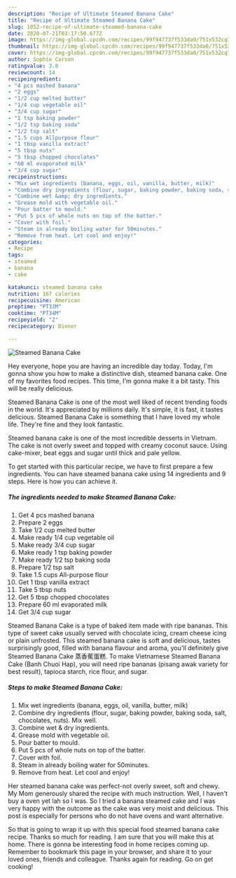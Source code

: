 ```yaml
---
description: "Recipe of Ultimate Steamed Banana Cake"
title: "Recipe of Ultimate Steamed Banana Cake"
slug: 1052-recipe-of-ultimate-steamed-banana-cake
date: 2020-07-21T03:17:50.677Z
image: https://img-global.cpcdn.com/recipes/99f947737f533da0/751x532cq70/steamed-banana-cake-recipe-main-photo.jpg
thumbnail: https://img-global.cpcdn.com/recipes/99f947737f533da0/751x532cq70/steamed-banana-cake-recipe-main-photo.jpg
cover: https://img-global.cpcdn.com/recipes/99f947737f533da0/751x532cq70/steamed-banana-cake-recipe-main-photo.jpg
author: Sophie Carson
ratingvalue: 3.8
reviewcount: 14
recipeingredient:
- "4 pcs mashed banana"
- "2 eggs"
- "1/2 cup melted butter"
- "1/4 cup vegetable oil"
- "3/4 cup sugar"
- "1 tsp baking powder"
- "1/2 tsp baking soda"
- "1/2 tsp salt"
- "1.5 cups Allpurpose flour"
- "1 tbsp vanilla extract"
- "5 tbsp nuts"
- "5 tbsp chopped chocolates"
- "60 ml evaporated milk"
- "3/4 cup sugar"
recipeinstructions:
- "Mix wet ingredients (banana, eggs, oil, vanilla, butter, milk)"
- "Combine dry ingredients (flour, sugar, baking powder, baking soda, salt, chocolates, nuts). Mix well."
- "Combine wet &amp; dry ingredients."
- "Grease mold with vegetable oil."
- "Pour batter to mould."
- "Put 5 pcs of whole nuts on top of the batter."
- "Cover with foil."
- "Steam in already boiling water for 50minutes."
- "Remove from heat. Let cool and enjoy!"
categories:
- Recipe
tags:
- steamed
- banana
- cake

katakunci: steamed banana cake 
nutrition: 167 calories
recipecuisine: American
preptime: "PT33M"
cooktime: "PT34M"
recipeyield: "2"
recipecategory: Dinner

---
```



![Steamed Banana Cake](https://img-global.cpcdn.com/recipes/99f947737f533da0/751x532cq70/steamed-banana-cake-recipe-main-photo.jpg)

Hey everyone, hope you are having an incredible day today. Today, I'm gonna show you how to make a distinctive dish, steamed banana cake. One of my favorites food recipes. This time, I'm gonna make it a bit tasty. This will be really delicious.

Steamed Banana Cake is one of the most well liked of recent trending foods in the world. It's appreciated by millions daily. It's simple, it is fast, it tastes delicious. Steamed Banana Cake is something that I have loved my whole life. They're fine and they look fantastic.

Steamed banana cake is one of the most incredible desserts in Vietnam. The cake is not overly sweet and topped with creamy coconut sauce. Using cake-mixer, beat eggs and sugar until thick and pale yellow.


To get started with this particular recipe, we have to first prepare a few ingredients. You can have steamed banana cake using 14 ingredients and 9 steps. Here is how you can achieve it.

<!--inarticleads1-->

##### The ingredients needed to make Steamed Banana Cake:

1. Get 4 pcs mashed banana
1. Prepare 2 eggs
1. Take 1/2 cup melted butter
1. Make ready 1/4 cup vegetable oil
1. Make ready 3/4 cup sugar
1. Make ready 1 tsp baking powder
1. Make ready 1/2 tsp baking soda
1. Prepare 1/2 tsp salt
1. Take 1.5 cups All-purpose flour
1. Get 1 tbsp vanilla extract
1. Take 5 tbsp nuts
1. Get 5 tbsp chopped chocolates
1. Prepare 60 ml evaporated milk
1. Get 3/4 cup sugar


Steamed Banana Cake is a type of baked item made with ripe bananas. This type of sweet cake usually served with chocolate icing, cream cheese icing or plain unfrosted. This steamed banana cake is soft and delicious, tastes surprisingly good, filled with banana flavour and aroma, you&#39;ll definitely give Steamed Banana Cake 蒸香蕉蛋糕. To make Vietnamese Steamed Banana Cake (Banh Chuoi Hap), you will need ripe bananas (pisang awak variety for best result), tapioca starch, rice flour, and sugar. 

<!--inarticleads2-->

##### Steps to make Steamed Banana Cake:

1. Mix wet ingredients (banana, eggs, oil, vanilla, butter, milk)
1. Combine dry ingredients (flour, sugar, baking powder, baking soda, salt, chocolates, nuts). Mix well.
1. Combine wet &amp; dry ingredients.
1. Grease mold with vegetable oil.
1. Pour batter to mould.
1. Put 5 pcs of whole nuts on top of the batter.
1. Cover with foil.
1. Steam in already boiling water for 50minutes.
1. Remove from heat. Let cool and enjoy!


Her steamed banana cake was perfect-not overly sweet, soft and chewy. My Mom generously shared the recipe with much instruction. Well, I haven&#39;t buy a oven yet lah so I was. So I tried a banana steamed cake and I was very happy with the outcome as the cake was very moist and delicious. This post is especially for persons who do not have ovens and want alternative. 

So that is going to wrap it up with this special food steamed banana cake recipe. Thanks so much for reading. I am sure that you will make this at home. There is gonna be interesting food in home recipes coming up. Remember to bookmark this page in your browser, and share it to your loved ones, friends and colleague. Thanks again for reading. Go on get cooking!
